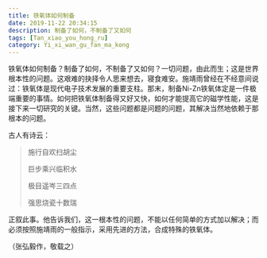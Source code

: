 ```yaml
---
title: 铁氧体如何制备
date: 2019-11-22 20:34:15
description: 制备了如何，不制备了又如何
tags: [Tan_xiao_you_hong_ru]
category: Yi_xi_wan_gu_fan_ma_kong
---
```

铁氧体如何制备？制备了如何，不制备了又如何？一切问题，由此而生；这是世界根本性的问题。这艰难的抉择令人思来想去，寝食难安。施靖雨曾经在不经意间说过：铁氧体是现代电子技术发展的重要支柱。那末，制备Ni-Zn铁氧体定是一件极端重要的事情。如何把铁氧体制备得又好又快，如何才能提高它的磁学性能，这是接下来一切研究的关键。当然，这些问题都是问题的问题，其解决当然地依赖于那根本的问题。

古人有诗云：

> 施行自欢扫胡尘
>
> 巨步乘兴临积水
>
> 极目遥岑三四点
>
> 强思烧瓷十数瑞

正叙此事。他告诉我们，这一根本性的问题，不能以任何简单的方式加以解决；而必须按照施靖雨的一般指示，采用先进的方法，合成特殊的铁氧体。

（张弘毅作，敬载之）